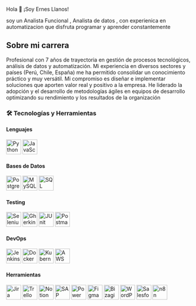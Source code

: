 Hola 👋 ¡Soy Ernes Llanos!

soy un Analista Funcional , Analista de datos , con experienica en automatizacion que disfruta programar y aprender constantemente

## Sobre mi carrera

Profesional con 7 años de trayectoria en gestión de procesos tecnológicos, análisis de datos y automatización. Mi experiencia en diversos sectores y países (Perú, Chile, España) me ha permitido consolidar un conocimiento práctico y muy versátil. Mi compromiso es diseñar e implementar soluciones que aporten valor real y positivo a la empresa. He liderado la adopción y el desarrollo de metodologías ágiles en equipos de desarrollo optimizando su rendimiento y los resultados de la organización

### 🛠️ Tecnologías y Herramientas

#### **Lenguajes**
<p>
  <img src="https://cdn.jsdelivr.net/gh/devicons/devicon/icons/python/python-original.svg" alt="Python" width="40" height="40"/>
  <img src="https://cdn.jsdelivr.net/gh/devicons/devicon/icons/javascript/javascript-original.svg" alt="JavaScript" width="40" height="40"/>
</p>

#### **Bases de Datos**
<p>
  <img src="https://cdn.jsdelivr.net/gh/devicons/devicon/icons/postgresql/postgresql-original.svg" alt="PostgreSQL" width="40" height="40"/>
  <img src="https://cdn.jsdelivr.net/gh/devicons/devicon/icons/mysql/mysql-original.svg" alt="MySQL" width="40" height="40"/>
  <img src="https://cdn.jsdelivr.net/gh/devicons/devicon/icons/microsoftsqlserver/microsoftsqlserver-plain.svg" alt="SQL Server" width="40" height="40"/>
</p>

#### **Testing**
<p>
  <img src="https://cdn.jsdelivr.net/gh/devicons/devicon/icons/selenium/selenium-original.svg" alt="Selenium" width="40" height="40"/>
  <img src="https://img.icons8.com/color/48/gherkin.png" alt="Gherkin" width="40" height="40"/> <!-- Gherkin no está en Devicon -->
  <img src="https://cdn.jsdelivr.net/gh/devicons/devicon/icons/java/java-original.svg" alt="JUnit" width="40" height="40"/> <!-- JUnit usa Java -->
  <img src="https://www.vectorlogo.zone/logos/getpostman/getpostman-icon.svg" alt="Postman" width="40" height="40"/>
</p>

#### **DevOps**
<p>
  <img src="https://cdn.jsdelivr.net/gh/devicons/devicon/icons/jenkins/jenkins-original.svg" alt="Jenkins" width="40" height="40"/>
  <img src="https://cdn.jsdelivr.net/gh/devicons/devicon/icons/docker/docker-original.svg" alt="Docker" width="40" height="40"/>
  <img src="https://cdn.jsdelivr.net/gh/devicons/devicon/icons/kubernetes/kubernetes-plain.svg" alt="Kubernetes" width="40" height="40"/>
  <img src="https://cdn.jsdelivr.net/gh/devicons/devicon/icons/amazonwebservices/amazonwebservices-original.svg" alt="AWS" width="40" height="40"/>
</p>

#### **Herramientas**
<p>
  <img src="https://cdn.jsdelivr.net/gh/devicons/devicon/icons/jira/jira-original.svg" alt="Jira" width="40" height="40"/>
  <img src="https://img.icons8.com/color/48/trello.png" alt="Trello" width="40" height="40"/>
  <img src="https://img.icons8.com/color/48/notion.png" alt="Notion" width="40" height="40"/>
  <img src="https://img.icons8.com/color/48/sap.png" alt="SAP" width="40" height="40"/>
  <img src="https://img.icons8.com/color/48/power-bi.png" alt="Power BI" width="40" height="40"/>
  <img src="https://cdn.jsdelivr.net/gh/devicons/devicon/icons/figma/figma-original.svg" alt="Figma" width="40" height="40"/>
  <img src="https://img.icons8.com/color/48/bizagi.png" alt="Bizagi" width="40" height="40"/>
  <img src="https://cdn.jsdelivr.net/gh/devicons/devicon/icons/wordpress/wordpress-original.svg" alt="WordPress" width="40" height="40"/>
  <img src="https://img.icons8.com/color/48/salesforce.png" alt="Salesforce" width="40" height="40"/>
  <img src="https://img.icons8.com/external-tal-revivo-color-tal-revivo/48/external-n8n-open-source-workflow-automation-tool-logo-color-tal-revivo.png" alt="n8n" width="40" height="40"/>
</p>
